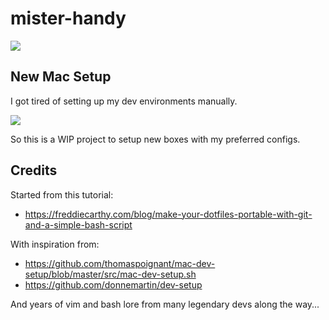 # mister-handy
![](https://media.tenor.com/a3wsnQTcaZwAAAAC/codsworth-fallout.gif)

## New Mac Setup
I got tired of setting up my dev environments manually.

![](https://media.giphy.com/media/QMHoU66sBXqqLqYvGO/giphy.gif)

So this is a WIP project to setup new boxes with my preferred configs.

## Credits
Started from this tutorial:
* https://freddiecarthy.com/blog/make-your-dotfiles-portable-with-git-and-a-simple-bash-script

With inspiration from:
* https://github.com/thomaspoignant/mac-dev-setup/blob/master/src/mac-dev-setup.sh
* https://github.com/donnemartin/dev-setup

And years of vim and bash lore from many legendary devs along the way...
